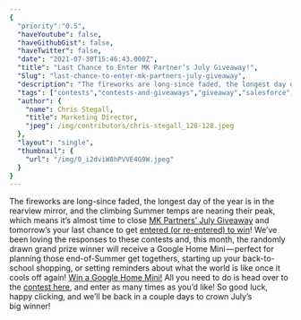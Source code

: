 ```yaml
---
{
  "priority":"0.5",
  "haveYoutube": false,
  "haveGithubGist": false,
  "haveTwitter": false,
  "date": "2021-07-30T15:46:43.000Z",
  "title": "Last Chance to Enter MK Partner’s July Giveaway!",
  "Slug": "last-chance-to-enter-mk-partners-july-giveaway",
  "description": "The fireworks are long-since faded, the longest day of the year is in the rearview mirror, and the climbing Summer temps are nearing their peak, which means it’s almost time to close the July Giveaway and tomorrow’s your last chance to get entered (or re-entered) to win!",
  "tags": ["contests","contests-and-giveaways","giveaway","salesforce","giveaway-contest"],
  "author": {
    "name": Chris Stegall,
    "title": Marketing Director,
    "jpeg": /img/contributors/chris-stegall_128-128.jpeg
  },
  "layout": "single",
  "thumbnail": {
    "url": "/img/0_i2dviW8hPVVE4G9W.jpeg"
  }
}
---
```

The fireworks are long-since faded, the longest day of the year is in the rearview mirror, and the climbing Summer temps are nearing their peak, which means it’s almost time to close [MK Partners’ July Giveaway](https://gleam.io/sCpsF/mk-partners-july-giveaway) and tomorrow’s your last chance to get [entered (or re-entered) to win](https://gleam.io/sCpsF/mk-partners-july-giveaway)!
We’ve been loving the responses to these contests and, this month, the randomly drawn grand prize winner will receive a Google Home Mini — perfect for planning those end-of-Summer get togethers, starting up your back-to-school shopping, or setting reminders about what the world is like once it cools off again!
[Win a Google Home Mini!](https://gleam.io/sCpsF/mk-partners-july-giveaway)
All you need to do is head over to the [contest here](https://gleam.io/sCpsF/mk-partners-july-giveaway), and enter as many times as you’d like!
So good luck, happy clicking, and we’ll be back in a couple days to crown July’s big winner!
